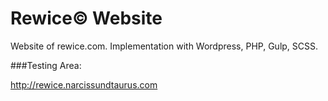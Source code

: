 # Rewice© Website

Website of rewice.com. Implementation with Wordpress, PHP, Gulp, SCSS.

###Testing Area:

http://rewice.narcissundtaurus.com